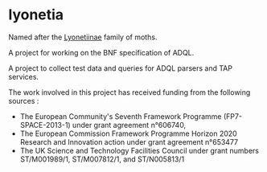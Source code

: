 # lyonetia
Named after the <a href='http://ukmoths.org.uk/systematic-list/#Lyonetiinae'>Lyonetiinae</a> family of moths.

A project for working on the BNF specification of ADQL.

A project to collect test data and queries for ADQL parsers and TAP services.


The work involved in this project has received funding from the following sources :
* The European Community's Seventh Framework Programme (FP7-SPACE-2013-1) under grant agreement n°606740, 
* The European Commission Framework Programme Horizon 2020 Research and Innovation action under grant agreement n°653477
* The UK Science and Technology Facilities Council under grant numbers ST/M001989/1, ST/M007812/1, and ST/N005813/1

